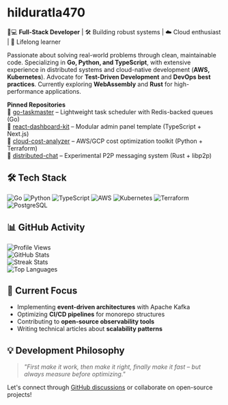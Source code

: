 # hilduratla470

👨💻 **Full-Stack Developer** | 🛠️ Building robust systems | ☁️ Cloud enthusiast | 🧠 Lifelong learner  

Passionate about solving real-world problems through clean, maintainable code. Specializing in **Go, Python, and TypeScript**, with extensive experience in distributed systems and cloud-native development (**AWS, Kubernetes**). Advocate for **Test-Driven Development** and **DevOps best practices**. Currently exploring **WebAssembly** and **Rust** for high-performance applications.  

**Pinned Repositories**  
🔗 [go-taskmaster](https://github.com/hilduratla470/go-taskmaster) – Lightweight task scheduler with Redis-backed queues (Go)  
🔗 [react-dashboard-kit](https://github.com/hilduratla470/react-dashboard-kit) – Modular admin panel template (TypeScript + Next.js)  
🔗 [cloud-cost-analyzer](https://github.com/hilduratla470/cloud-cost-analyzer) – AWS/GCP cost optimization toolkit (Python + Terraform)  
🔗 [distributed-chat](https://github.com/hilduratla470/distributed-chat) – Experimental P2P messaging system (Rust + libp2p)  

## 🛠️ Tech Stack

![Go](https://img.shields.io/badge/Go-00ADD8?style=flat&logo=go&logoColor=white)
![Python](https://img.shields.io/badge/Python-3776AB?style=flat&logo=python&logoColor=white)
![TypeScript](https://img.shields.io/badge/TypeScript-3178C6?style=flat&logo=typescript&logoColor=white)
![AWS](https://img.shields.io/badge/AWS-232F3E?style=flat&logo=amazon-aws)
![Kubernetes](https://img.shields.io/badge/Kubernetes-326CE5?style=flat&logo=kubernetes&logoColor=white)
![Terraform](https://img.shields.io/badge/Terraform-7B42BC?style=flat&logo=terraform&logoColor=white)
![PostgreSQL](https://img.shields.io/badge/PostgreSQL-4169E1?style=flat&logo=postgresql&logoColor=white)

## 📊 GitHub Activity

![Profile Views](https://komarev.com/ghpvc/?username=hilduratla470&color=blue&style=flat)  
![GitHub Stats](https://github-readme-stats.vercel.app/api?username=hilduratla470&show_icons=true&theme=dark&hide_title=true&include_all_commits=true)  
![Streak Stats](https://streak-stats.demolab.com/?user=hilduratla470&theme=dark)  
![Top Languages](https://github-readme-stats.vercel.app/api/top-langs/?username=hilduratla470&layout=compact&theme=dark&hide=html,css)

## 🧠 Current Focus

- Implementing **event-driven architectures** with Apache Kafka
- Optimizing **CI/CD pipelines** for monorepo structures
- Contributing to **open-source observability tools**
- Writing technical articles about **scalability patterns**

## 💡 Development Philosophy

> *"First make it work, then make it right, finally make it fast – but always measure before optimizing."*

Let's connect through [GitHub discussions](https://github.com/hilduratla470/discussions) or collaborate on open-source projects!
